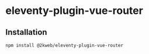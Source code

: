# eleventy-plugin-vue-router

## Installation

```sh
npm install @2kweb/eleventy-plugin-vue-router
```